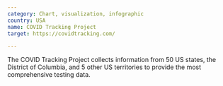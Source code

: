 ```yaml
---
category: Chart, visualization, infographic
country: USA
name: COVID Tracking Project
target: https://covidtracking.com/

---
```


The COVID Tracking Project collects information from 50 US states, the District of Columbia, and 5 other US territories to provide the most comprehensive testing data.